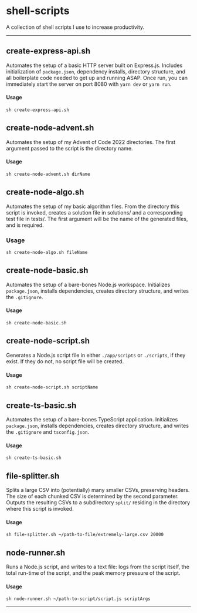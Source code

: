 # shell-scripts

A collection of shell scripts I use to increase productivity.

---
## create-express-api.sh
Automates the setup of a basic HTTP server built on Express.js.
Includes initialization of `package.json`, dependency installs, directory
structure, and all boilerplate code needed to get up and running ASAP.
Once run, you can immediately start the server on port 8080 with
`yarn dev` or `yarn run`.
#### Usage
```shell
sh create-express-api.sh
```

## create-node-advent.sh
Automates the setup of my Advent of Code 2022 directories. The first argument passed to the script is the directory name.
#### Usage
```shell
sh create-node-advent.sh dirName
```

## create-node-algo.sh
Automates the setup of my basic algorithm files. From the directory this script is invoked, creates a solution file in solutions/ and a corresponding test file in tests/. The first argument will be the name of the generated files, and is required.
### Usage
```
sh create-node-algo.sh fileName
```

## create-node-basic.sh
Automates the setup of a bare-bones Node.js workspace. Initializes `package.json`, installs dependencies, creates directory structure, and writes the `.gitignore`.
#### Usage
```shell
sh create-node-basic.sh
```

## create-node-script.sh
Generates a Node.js script file in either `./app/scripts` or `./scripts`,
if they exist. If they do not, no script file will be created.
#### Usage
```shell
sh create-node-script.sh scriptName
```

## create-ts-basic.sh
Automates the setup of a bare-bones TypeScript application.
Initializes `package.json`, installs dependencies, creates directory structure,
and writes the `.gitignore` and `tsconfig.json`.
#### Usage
```shell
sh create-ts-basic.sh
```

## file-splitter.sh
Splits a large CSV into (potentially) many smaller CSVs, preserving headers. The size of each chunked CSV is determined by the second parameter. Outputs the resulting CSVs to a subdirectory `split/` residing in the directory where this script is invoked.
#### Usage
```shell
sh file-splitter.sh ~/path-to-file/extremely-large.csv 20000
```

## node-runner.sh
Runs a Node.js script, and writes to a text file: logs from the script itself, the total run-time of the script, and the peak memory pressure of the script.
#### Usage
```shell
sh node-runner.sh ~/path-to-script/script.js scriptArgs
```
---

